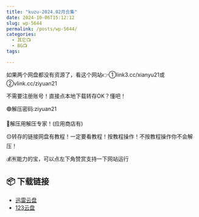 ```yaml
---
title: "kuzu-2024.02月合集"
date: 2024-10-06T15:12:12
slug: wp-5644
permalink: /posts/wp-5644/
categories:
  - 其它📺
  - BG📺
tags:

---
```


如果两个网盘都没有资源了，看这个网站👉①link3.cc/xianyu21或②vlink.cc/ziyuan21

不需要注册账号！直接点本地下载转存OK？懂吧！

🟢解压密码:ziyuan21

🔵解压用解压专家！(应用商店有)

🟡转存的链接网盘有教程！一定要看教程！按教程操作！不按教程操作你不会解压！

💰🈶能力的宝，可以点左下角赞赏支持一下网站运行

## 📦 下载链接
- [迅雷云盘](https://blziyuan21.com/pay-download/5644?key=4b6eb04c8b&down_id=0)
- [123云盘](https://blziyuan21.com/pay-download/5644?key=4b6eb04c8b&down_id=1)

